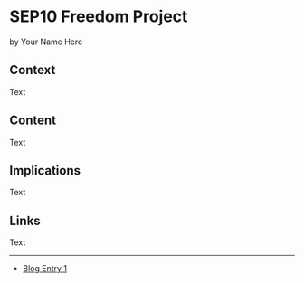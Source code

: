 # SEP10 Freedom Project
by Your Name Here

## Context
Text

## Content
Text

## Implications
Text

## Links
Text

---

* [Blog Entry 1](entries/entry01.md)
